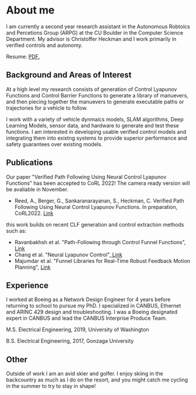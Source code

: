 # About me
I am currently a second year research assistant in the Autonomous Robtoics and Percetions Group (ARPG) at the CU Boulder in the Computer Science Department. My advisor is Christoffer Heckman and I work primarily in verified controls and autonomy.

Resume: <a href="alre5639.github.io/Alec_resume_dec.pdf" target="_blank">PDF.</a>

## Background and Areas of Interest
At a high level my research consists of generation of Control Lyapunov Functions and Control Barrier Functions to generate a library of manuevers, and then piecing together the manuevers to generate executable paths or trajectories for a vehicle to follow. 

I work with a variety of vehicle dynmaics models, SLAM algorithms, Deep Learning Models, sensor data, and hardware to generate and test these functions. I am interested in developing usable verified control models and integrating them into existng systems to provide superior performance and safety guarantees over existing models.

## Publications
Our paper "Verified Path Following Using Neural Control Lyapunov Functions" has been accepted to CoRL 2022! The camera ready version will be avaliable in November.

* Reed, A., Berger, G., Sankaranarayanan, S., Heckman, C. Verified Path Following Using Neural Control Lyapunov Functions. In preparation, CoRL2022. <a href="https://openreview.net/forum?id=JErNvd_lKHr"> Link </a> 

this work builds on recent CLF generation and control extraction methods such as:

* Ravanbakhsh et al.  "Path-Following through Control Funnel Functions", <a href="https://arxiv.org/pdf/1804.05288.pdf"> Link </a> 
* Chang et al. "Neural Lyapunov Control",<a href="https://arxiv.org/abs/2005.00611"> Link </a>  
* Majumdar et al. "Funnel Libraries for Real-Time Robust Feedback Motion Planning", <a href="https://arxiv.org/abs/1601.04037"> Link </a>  


## Experience 
I worked at Boeing as a Network Design Engineer for 4 years before returning to school to pursue my PhD. I specialized in CANBUS, Ethernet and ARINC 429 design and troubleshooting. I was a Boeing designated expert in CANBUS and lead the CANBUS Interprise Produce Team.

M.S. Electrical Engineering, 2019, University of Washington

B.S. Electrical Engineering, 2017, Gonzaga University

## Other
Outside of work I am an avid skier and golfer. I enjoy skiing in the backcountry as much as I do on the resort, and you might catch me cycling in the summer to try to stay in shape!
